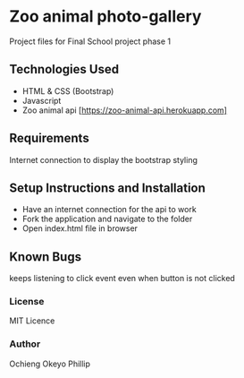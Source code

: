 # Zoo animal photo-gallery
Project files for Final School project phase 1


## Technologies Used
- HTML & CSS (Bootstrap)
- Javascript
- Zoo animal api [https://zoo-animal-api.herokuapp.com]
## Requirements
Internet connection to display the bootstrap styling
## Setup Instructions and Installation
- Have an internet connection for the api to work
- Fork the application and navigate to the folder
- Open index.html file in browser
## Known Bugs
keeps listening to click event even when button is not clicked

### License
MIT Licence
### Author
Ochieng Okeyo Phillip

